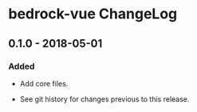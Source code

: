 # bedrock-vue ChangeLog

## 0.1.0 - 2018-05-01

### Added
- Add core files.

- See git history for changes previous to this release.

